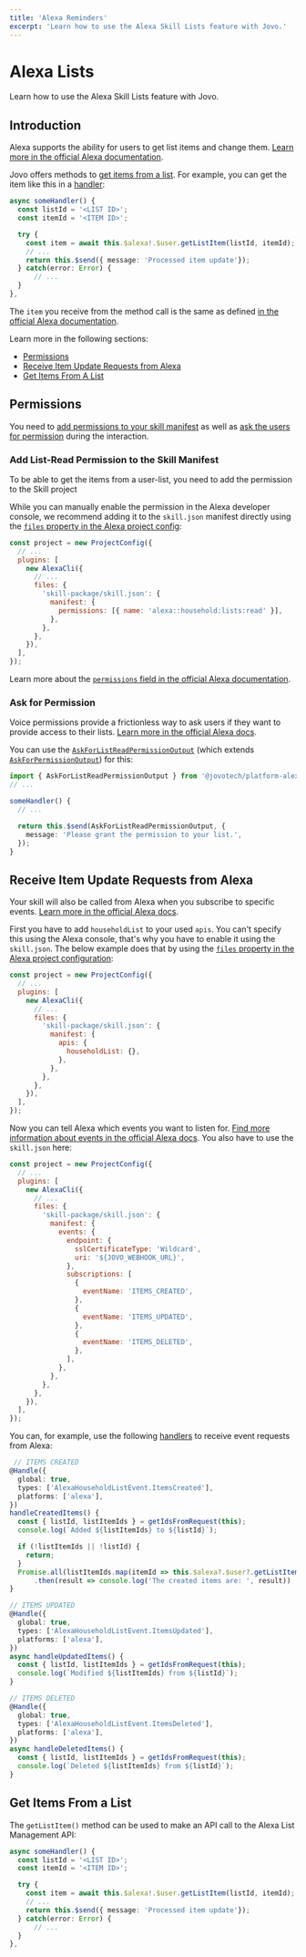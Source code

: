 ```yaml
---
title: 'Alexa Reminders'
excerpt: 'Learn how to use the Alexa Skill Lists feature with Jovo.'
---
```


# Alexa Lists

Learn how to use the Alexa Skill Lists feature with Jovo.

## Introduction

Alexa supports the ability for users to get list items and change them. [Learn more in the official Alexa documentation](https://developer.amazon.com/en-US/docs/alexa/custom-skills/access-the-alexa-shopping-and-to-do-lists.html).

Jovo offers methods to [get items from a list](#get-items-from-a-list). For example, you can get the item like this in a [handler](https://www.jovo.tech/docs/handlers):

```typescript
async someHandler() {
  const listId = '<LIST ID>';
  const itemId = '<ITEM ID>';

  try {
    const item = await this.$alexa!.$user.getListItem(listId, itemId);
    // ...
    return this.$send({ message: 'Processed item update'});
  } catch(error: Error) {
      // ...
  }
},
```

The `item` you receive from the method call is the same as defined [in the official Alexa documentation](https://developer.amazon.com/en-US/docs/alexa/list-skills/list-management-api-reference.html).

Learn more in the following sections:
- [Permissions](#permissions)
- [Receive Item Update Requests from Alexa](#receive-item-update-requests-from-alexa)
- [Get Items From A List](#get-items-from-a-list)


## Permissions

You need to [add permissions to your skill manifest](#add-list-read-permission-to-the-skill-manifest) as well as [ask the users for permission](#ask-users-for-permission) during the interaction.

### Add List-Read Permission to the Skill Manifest

To be able to get the items from a user-list, you need to add the permission to the Skill project

While you can manually enable the permission in the Alexa developer console, we recommend adding it to the `skill.json` manifest directly using the [`files` property in the Alexa project config](./project-config.md#files):

```js
const project = new ProjectConfig({
  // ...
  plugins: [
    new AlexaCli({
      // ...
      files: {
        'skill-package/skill.json': {
          manifest: {
            permissions: [{ name: 'alexa::household:lists:read' }],
          },
        },
      },
    }),
  ],
});
```

Learn more about the [`permissions` field in the official Alexa documentation](https://developer.amazon.com/docs/alexa/smapi/skill-manifest.html#permissions).

### Ask for Permission

Voice permissions provide a frictionless way to ask users if they want to provide access to their lists. [Learn more in the official Alexa docs](https://developer.amazon.com/en-US/docs/alexa/smapi/steps-to-create-a-list-skill.html#use-list-and-skill-events-in-your-list-skill-to-make-your-skill-responsive).

You can use the [`AskForListReadPermissionOutput`](https://github.com/jovotech/jovo-framework/blob/v4/latest/platforms/platform-alexa/src/output/templates/AskForListReadPermissionOutput.ts) (which extends [`AskForPermissionOutput`](https://github.com/jovotech/jovo-framework/blob/v4/latest/platforms/platform-alexa/src/output/templates/AskForPermissionOutput.ts)) for this:

```typescript
import { AskForListReadPermissionOutput } from '@jovotech/platform-alexa';
// ...

someHandler() {
  // ...

  return this.$send(AskForListReadPermissionOutput, {
    message: 'Please grant the permission to your list.',
  });
}
```

## Receive Item Update Requests from Alexa

Your skill will also be called from Alexa when you subscribe to specific events. [Learn more in the official Alexa docs](https://developer.amazon.com/en-US/docs/alexa/smapi/steps-to-create-a-list-skill.html#create-a-list-skill).

First you have to add `householdList` to your used `apis`. You can't specify this using the Alexa console, that's why you have to enable it using the `skill.json`. The below example does that by using the [`files` property in the Alexa project configuration](./project-config.md#files):

```js
const project = new ProjectConfig({
  // ...
  plugins: [
    new AlexaCli({
      // ...
      files: {
        'skill-package/skill.json': {
          manifest: {
            apis: {
              householdList: {},
            },
          },
        },
      },
    }),
  ],
});
```

Now you can tell Alexa which events you want to listen for. [Find more information about events in the official Alexa docs](https://developer.amazon.com/ja-JP/docs/alexa/smapi/skill-manifest-examples.html).
You also have to use the `skill.json` here:

```js
const project = new ProjectConfig({
  // ...
  plugins: [
    new AlexaCli({
      // ...
      files: {
        'skill-package/skill.json': {
          manifest: {
            events: {
              endpoint: {
                sslCertificateType: 'Wildcard',
                uri: '${JOVO_WEBHOOK_URL}',
              },
              subscriptions: [
                {
                  eventName: 'ITEMS_CREATED',
                },
                {
                  eventName: 'ITEMS_UPDATED',
                },
                {
                  eventName: 'ITEMS_DELETED',
                },
              ],
            },
          },
        },
      },
    }),
  ],
});
```

You can, for example, use the following [handlers](https://www.jovo.tech/docs/handlers) to receive event requests from Alexa:

```typescript
 // ITEMS CREATED
@Handle({
  global: true,
  types: ['AlexaHouseholdListEvent.ItemsCreated'],
  platforms: ['alexa'],
})
handleCreatedItems() {
  const { listId, listItemIds } = getIdsFromRequest(this);
  console.log(`Added ${listItemIds} to ${listId}`);

  if (!listItemIds || !listId) {
    return;
  }
  Promise.all(listItemIds.map(itemId => this.$alexa?.$user?.getListItem(listId, itemId)))
      .then(result => console.log('The created items are: ', result))
}

// ITEMS UPDATED
@Handle({
  global: true,
  types: ['AlexaHouseholdListEvent.ItemsUpdated'],
  platforms: ['alexa'],
})
async handleUpdatedItems() {
  const { listId, listItemIds } = getIdsFromRequest(this);
  console.log(`Modified ${listItemIds} from ${listId}`);
}

// ITEMS DELETED
@Handle({
  global: true,
  types: ['AlexaHouseholdListEvent.ItemsDeleted'],
  platforms: ['alexa'],
})
async handleDeletedItems() {
  const { listId, listItemIds } = getIdsFromRequest(this);
  console.log(`Deleted ${listItemIds} from ${listId}`);
}
```

## Get Items From a List

The `getListItem()` method can be used to make an API call to the Alexa List Management API:

```typescript
async someHandler() {
  const listId = '<LIST ID>';
  const itemId = '<ITEM ID>';

  try {
    const item = await this.$alexa!.$user.getListItem(listId, itemId);
    // ...
    return this.$send({ message: 'Processed item update'});
  } catch(error: Error) {
      // ...
  }
},
```